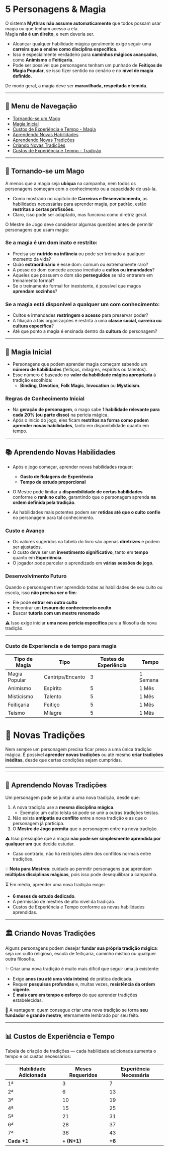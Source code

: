 # 5 Personagens & Magia

O sistema **Mythras** **não assume automaticamente** que todos possam usar magia ou que tenham acesso a ela.  
Magia **não é um direito**, e nem deveria ser. 

- Alcançar qualquer habilidade mágica geralmente exige seguir uma **carreira que a ensine como disciplina específica**.  
- Isso é especialmente verdadeiro para **caminhos mágicos avançados**, como **Animismo** e **Feitiçaria**.  
- Pode ser possível que personagens tenham um punhado de **Feitiços de Magia Popular**, se isso fizer sentido no cenário e no **nível de magia definido**.  

De modo geral, a magia deve ser **maravilhada, respeitada e temida**.  

---

## 📌 Menu de Navegação
- [Tornando-se um Mago](#becoming-a-magician)  
- [Magia Inicial](#starting-magic)  
- [Custos de Experiência e Tempo - Magia](#costs-spells) 
- [Aprendendo Novas Habilidades](#learning-new-abilities)  
- [Aprendendo Novas Tradições](#learning-new-traditions)  
- [Criando Novas Tradições](#creating-new-traditions)  
- [Custos de Experiência e Tempo - Tradição](#costs-tradition) 
---

## 🔮 Tornando-se um Mago <a id="becoming-a-magician"></a>

A menos que a magia seja **ubíqua** na campanha, nem todos os personagens começam com o conhecimento ou a capacidade de usá-la.  

- Como mostrado no capítulo de **Carreiras e Desenvolvimento**, as habilidades necessárias para aprender magia, por padrão, estão **restritas a certas profissões**.  
- Claro, isso pode ser adaptado, mas funciona como diretriz geral.  

O Mestre de Jogo deve considerar algumas questões antes de permitir personagens que usam magia:

### Se a magia é um dom inato e restrito:
- Precisa ser **nutrido na infância** ou pode ser treinado a qualquer momento da vida?  
- Quão **extraordinário** é esse dom: comum ou extremamente raro?  
- A posse do dom concede acesso imediato a **cultos ou irmandades**?  
- Aqueles que possuem o dom são **perseguidos** se não entrarem em treinamento formal?  
- Se o treinamento formal for inexistente, é possível que magos **aprendam sozinhos**?  

### Se a magia está disponível a qualquer um com conhecimento:
- Cultos e irmandades **restringem o acesso** para preservar poder?  
- A filiação a tais organizações é restrita a uma **classe social, carreira ou cultura específica**?  
- Até que ponto a magia é ensinada dentro da **cultura** do personagem?  

---

## 📖 Magia Inicial <a id="starting-magic"></a>

- Personagens que podem aprender magia começam sabendo um **número de habilidades** (feitiços, milagres, espíritos ou talentos).  
- Esse número é baseado no **valor da habilidade mágica apropriada** à tradição escolhida:  
  - **Binding**, **Devotion**, **Folk Magic**, **Invocation** ou **Mysticism**.  

### Regras de Conhecimento Inicial
- Na **geração de personagem**, o mago sabe **1 habilidade relevante para cada 20% (ou parte disso)** na perícia mágica.  
- Após o início do jogo, eles ficam **restritos na forma como podem aprender novas habilidades**, tanto em disponibilidade quanto em tempo.  

---

## 📚 Aprendendo Novas Habilidades <a id="learning-new-abilities"></a>

- Após o jogo começar, aprender novas habilidades requer:  
  - **Gasto de Rolagens de Experiência**  
  - **Tempo de estudo proporcional**  

- O Mestre pode limitar a **disponibilidade de certas habilidades** conforme o **rank no culto**, garantindo que o personagem aprenda **na ordem definida pela tradição**.  
- As habilidades mais potentes podem ser **retidas até que o culto confie** no personagem para tal conhecimento.  

### Custo e Avanço
- Os valores sugeridos na tabela do livro são apenas **diretrizes** e podem ser ajustados.  
- O custo deve ser um **investimento significativo**, tanto em **tempo** quanto em **Experiência**.  
- O jogador pode parcelar o aprendizado em **várias sessões de jogo**.  

### Desenvolvimento Futuro
Quando o personagem tiver aprendido todas as habilidades de seu culto ou escola, isso **não precisa ser o fim**:  
- Ele pode **entrar em outro culto**  
- Encontrar um **tesouro de conhecimento oculto**  
- Buscar **tutoria com um mestre renomado**  

⚠️ Isso exige iniciar **uma nova perícia específica** para a filosofia da nova tradição.  

---
### Custo de Experiencia e de tempo para magia <a id="costs-spells"></a>

| Tipo de Magia | Tipo           | Testes de Experiência | Tempo    |
|----------------|----------------|------------------------|----------|
| Magia Popular   | Cantrips/Encanto | 3                      | 1 Semana |
| Animismo        | Espírito         | 5                      | 1 Mês    |
| Misticismo      | Talento          | 5                      | 1 Mês    |
| Feitiçaria      | Feitiço          | 5                      | 1 Mês    |
| Teísmo          | Milagre          | 5                      | 1 Mês    |

# 🌟 Novas Tradições <a id="learning-traditions"></a>

Nem sempre um personagem precisa ficar preso a uma única tradição mágica. É possível **aprender novas tradições** ou até mesmo **criar tradições inéditas**, desde que certas condições sejam cumpridas.  

---

 

---

## 📖 Aprendendo Novas Tradições <a id="learning-new-traditions"></a>

Um personagem pode se juntar a uma nova tradição, desde que:  

1. A nova tradição use a **mesma disciplina mágica**.  
   - Exemplo: um culto teísta só pode se unir a outras tradições teístas.  
2. Não exista **antipatia ou conflito** entre a nova tradição e as que o personagem já participa.  
3. O **Mestre de Jogo permita** que o personagem entre na nova tradição.  

⚠️ Isso pressupõe que a magia **não pode ser simplesmente aprendida por qualquer um** que decida estudar.  
- Caso contrário, não há restrições além dos conflitos normais entre tradições.  

💡 **Nota para Mestres**: cuidado ao permitir personagens que aprendam **múltiplas disciplinas mágicas**, pois isso pode desequilibrar a campanha.  

⏳ Em média, aprender uma nova tradição exige:  
- **6 meses de estudo dedicado**.  
- A permissão de mestres de alto nível da tradição.  
- Custos de Experiência e Tempo conforme as novas habilidades aprendidas.  

---

## 🏛️ Criando Novas Tradições <a id="creating-new-traditions"></a>

Alguns personagens podem desejar **fundar sua própria tradição mágica**: seja um culto religioso, escola de feitiçaria, caminho místico ou qualquer outra filosofia.  

✨ Criar uma nova tradição é muito mais difícil que seguir uma já existente:  
- Exige **anos (ou até uma vida inteira)** de prática dedicada.  
- Requer **pesquisas profundas** e, muitas vezes, **resistência da ordem vigente**.  
- É **mais caro em tempo e esforço** do que aprender tradições estabelecidas.  

👑 A vantagem: quem consegue criar uma nova tradição se torna **seu fundador e grande mestre**, eternamente lembrado por seu feito.  

---

## 📊 Custos de Experiência e Tempo <a id="costs-tradition"></a>

Tabela de criação de tradições — cada habilidade adicionada aumenta o tempo e os custos necessários:  

| Habilidade Adicionada | Meses Requeridos | Experiência Necessária |
|------------------------|------------------|-------------------------|
| 1ª                    | 3                | 7                       |
| 2ª                    | 6                | 13                      |
| 3ª                    | 10               | 19                      |
| 4ª                    | 15               | 25                      |
| 5ª                    | 21               | 31                      |
| 6ª                    | 28               | 37                      |
| 7ª                    | 36                | 43                      |
| **Cada +1**           | **+ (N+1)**      | **+6**                  |
